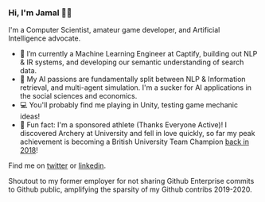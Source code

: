 ### Hi, I'm Jamal 👋🏽

I'm a Computer Scientist, amateur game developer, and Artificial Intelligence advocate.

- 🔭 I’m currently a Machine Learning Engineer at Captify, building out NLP & IR systems, and developing our semantic understanding of search data.
- 🌱 My AI passions are fundamentally split between NLP & Information retrieval, and multi-agent simulation. I'm a sucker for AI applications in the social sciences and economics.
- 💻 You'll probably find me playing in Unity, testing game mechanic ideas!
- 🏹 Fun fact: I'm a sponsored athlete (Thanks Everyone Active)! I discovered Archery at University and fell in love quickly, so far my peak achievement is becoming a British University Team Champion [back in 2018](https://www.facebook.com/ubarchery/videos/766284096895657)!

Find me on [twitter](https://twitter.com/JamalRahman) or [linkedin](https://www.linkedin.com/in/jamal-rahman/).

Shoutout to my former employer for not sharing Github Enterprise commits to Github public, amplifying the sparsity of my Github contribs 2019-2020.
